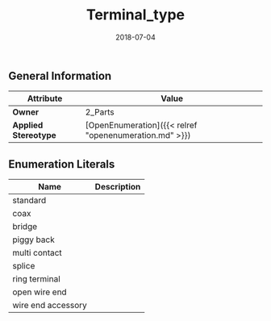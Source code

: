 ﻿---
title: Terminal_type
toc: false
type: specs
date: "2018-07-04"
draft: false
specification: KBL
version: 2.5
documentType: "Recommendation"
elementType: Class
classes:
  - Terminal_type
menu_name: kbl-2.5
---


## General Information

| Attribute               | Value |
|-------------------------|-------|
| **Owner**               | 2_Parts |
| **Applied Stereotype**  | [OpenEnumeration]({{< relref "openenumeration.md" >}})<br/>  |

## Enumeration Literals
| Name          | **Description** |
|---------------|-----------------|
| standard |  |
| coax |  |
| bridge |  |
| piggy back |  |
| multi contact |  |
| splice |  |
| ring terminal |  |
| open wire end |  |
| wire end accessory |  |

